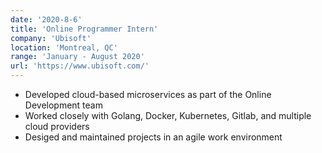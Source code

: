 ```yaml
---
date: '2020-8-6'
title: 'Online Programmer Intern'
company: 'Ubisoft'
location: 'Montreal, QC'
range: 'January - August 2020'
url: 'https://www.ubisoft.com/'
---
```


- Developed cloud-based microservices as part of the Online Development team
- Worked closely with Golang, Docker, Kubernetes, Gitlab, and multiple cloud providers
- Desiged and maintained projects in an agile work environment

